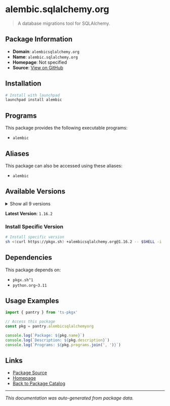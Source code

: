 # alembic.sqlalchemy.org

> A database migrations tool for SQLAlchemy.

## Package Information

- **Domain**: `alembicsqlalchemy.org`
- **Name**: `alembic.sqlalchemy.org`
- **Homepage**: Not specified
- **Source**: [View on GitHub](https://github.com/pkgxdev/pantry/tree/main/projects/alembic.sqlalchemy.org/package.yml)

## Installation

```bash
# Install with launchpad
launchpad install alembic
```

## Programs

This package provides the following executable programs:

- `alembic`

## Aliases

This package can also be accessed using these aliases:

- `alembic`

## Available Versions

<details>
<summary>Show all 9 versions</summary>

- `1.16.2`, `1.16.1`, `1.16.0`, `1.15.2`, `1.15.1`
- `1.14.1`, `1.14.0`, `1.13.3`, `1.13.2`

</details>

**Latest Version**: `1.16.2`

### Install Specific Version

```bash
# Install specific version
sh <(curl https://pkgx.sh) +alembicsqlalchemy.org@1.16.2 -- $SHELL -i
```

## Dependencies

This package depends on:

- `pkgx.sh^1`
- `python.org~3.11`

## Usage Examples

```typescript
import { pantry } from 'ts-pkgx'

// Access this package
const pkg = pantry.alembicsqlalchemyorg

console.log(`Package: ${pkg.name}`)
console.log(`Description: ${pkg.description}`)
console.log(`Programs: ${pkg.programs.join(', ')}`)
```

## Links

- [Package Source](https://github.com/pkgxdev/pantry/tree/main/projects/alembic.sqlalchemy.org/package.yml)
- [Homepage](#)
- [Back to Package Catalog](../package-catalog.md)

---

*This documentation was auto-generated from package data.*
